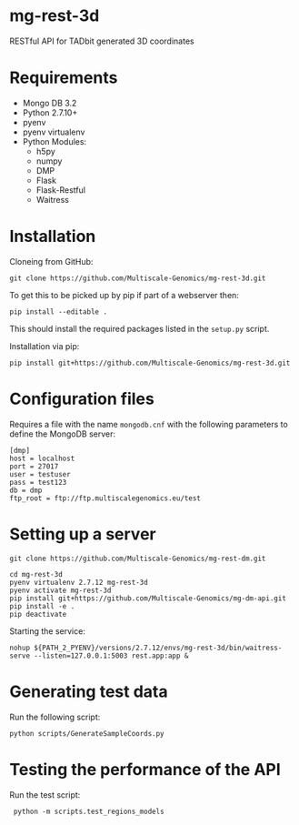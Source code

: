 # mg-rest-3d
RESTful API for TADbit generated 3D coordinates

# Requirements
- Mongo DB 3.2
- Python 2.7.10+
- pyenv
- pyenv virtualenv
- Python Modules:
  - h5py
  - numpy
  - DMP
  - Flask
  - Flask-Restful
  - Waitress

# Installation
Cloneing from GitHub:
```
git clone https://github.com/Multiscale-Genomics/mg-rest-3d.git
```
To get this to be picked up by pip if part of a webserver then:
```
pip install --editable .
```
This should install the required packages listed in the `setup.py` script.


Installation via pip:
```
pip install git+https://github.com/Multiscale-Genomics/mg-rest-3d.git
```

# Configuration files
Requires a file with the name `mongodb.cnf` with the following parameters to define the MongoDB server:
```
[dmp]
host = localhost
port = 27017
user = testuser
pass = test123
db = dmp
ftp_root = ftp://ftp.multiscalegenomics.eu/test
```

# Setting up a server
```
git clone https://github.com/Multiscale-Genomics/mg-rest-dm.git

cd mg-rest-3d
pyenv virtualenv 2.7.12 mg-rest-3d
pyenv activate mg-rest-3d
pip install git+https://github.com/Multiscale-Genomics/mg-dm-api.git
pip install -e .
pip deactivate
```
Starting the service:
```
nohup ${PATH_2_PYENV}/versions/2.7.12/envs/mg-rest-3d/bin/waitress-serve --listen=127.0.0.1:5003 rest.app:app &
```

# Generating test data
Run the following script:
```
python scripts/GenerateSampleCoords.py
```

# Testing the performance of the API
Run the test script:
```
 python -m scripts.test_regions_models
```
